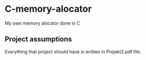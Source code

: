 # C-memory-alocator
My own memory alocator done in C

## Project assumptions

Everything that project should have is written in Projekt2.pdf file.
